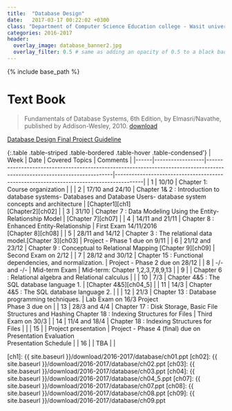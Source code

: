 ```yaml
---
title:  "Database Design"
date:   2017-03-17 00:22:02 +0300
class: "Department of Computer Science Education college - Wasit university Second stage"
categories: 2016-2017
header:
  overlay_image: database_banner2.jpg
  overlay_filter: 0.5 # same as adding an opacity of 0.5 to a black background
---
```


{% include base_path %}

# Text Book

> Fundamentals of Database Systems, 6th Edition, by Elmasri/Navathe, published by Addison-Wesley, 2010.
[download][Book]

<a class="btn btn--success" href="2016/DatabaseDesignFinalProject.pdf">Database Design Final Project Guideline</a>


{:.table .table-striped .table-bordered .table-hover .table-condensed'}
| Week | Date             | Covered Topics                                                                                                           | Comments                                                                               |
|------|------------------|--------------------------------------------------------------------------------------------------------------------------|----------------------------------------------------------------------------------------|
| 1    | 10/10            | Chapter 1: Course organization                                                                                           |                                                                                        |
| 2    | 17/10  and 24/10 | Chapter 1& 2 : Introduction to database systems- Databases and Database Users- database system concepts and architecture | [Chapter1][ch1] <br>[Chapter2][ch02]                                                   |
| 3    | 31/10            | Chapter 7 : Data Modeling Using the Entity-Relationship Model                                                            | [Chapter 7][ch07]                                                                      |
| 4    | 14/11 and 21/11  | Chapter 8 : Enhanced Entity-Relationship                                                                                 | First Exam 14/11/2016<br> [Chapter 8][ch08]                                            |
| 5    | 28/11 and 14/12  | Chapter 3 : The relational data model.[Chapter 3][ch03]                                                                  | Project - Phase 1 due on 9/11                                                          |
| 6    | 21/12 and 23/12  | Chapter 9 : Conceptual to Relational Mapping [Chapter 9][ch09]                                                           | Second Exam on 2/12                                                                    |
| 7    | 28/12 and 30/12  | Chapter 15 : Functional dependencies, and normalization.                                                                 | Project - Phase 2 due on 28/12                                                         |
| 8    | -/- and -/-      | Mid-term Exam                                                                                                            | Mid-term: Chapter 1,2,3,7,8,9,13                                                       |
| 9    |                  | Chapter 6 : Relational algebra and Relational calculus                                                                   |                                                                                        |
| 10   | 7/3              | Chapter 4&5 : The SQL database language 1.                                                                               | [Chapter 4&5][ch04_5]                                                                  |
| 11   | 14/3             | Chapter 4&5 : The SQL database language 2.                                                                               |                                                                                        |
| 12   | 21/3             | Chapter 13 : Database programming techniques.                                                                            | Lab Exam on 16/3 Project <br> Phase 3 due on                                           |
| 13   | 28/3 and 4/4     | Chapter 17 : Disk Storage, Basic File Structures and Hashing Chapter 18 : Indexing Structures for Files                  | Third Exam on 30/3                                                                     |
| 14   | 11/4 and 18/4    | Chapter 18 : Indexing Structures for Files                                                                               |                                                                                        |
| 15   |                  | Project presentation                                                                                                     | Project - Phase 4 (final) due on <br>Presentation Evaluation <br>Presentation Schedule |
| 16   |                  | TBA                                                                                                                      |                                                                                        |

[Book]: http://www.uoitc.edu.iq/images/documents/informatics-institute/exam_materials/databases%20ramaz.pdf
[ch1]: {{ site.baseurl }}/download/2016-2017/database/ch01.ppt
[ch02]: {{ site.baseurl }}/download/2016-2017/database/ch02.ppt
[ch03]: {{ site.baseurl }}/download/2016-2017/database/ch03.ppt
[ch04]: {{ site.baseurl }}/download/2016-2017/database/ch04_5.ppt
[ch07]: {{ site.baseurl }}/download/2016-2017/database/ch07.ppt
[ch08]: {{ site.baseurl }}/download/2016-2017/database/ch08.ppt
[ch09]: {{ site.baseurl }}/download/2016-2017/database/ch09.ppt